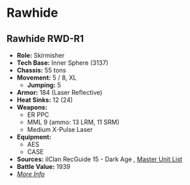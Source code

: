 # Rawhide 

## Rawhide RWD-R1 

- **Role:** Skirmisher 
- **Tech Base:** Inner Sphere (3137) 
- **Chassis:** 55 tons 
- **Movement:** 5 / 8, XL 
  - **Jumping:** 5 
- **Armor:** 184 (Laser Reflective) 
- **Heat Sinks:** 12 (24) 
- **Weapons:** 
  - ER PPC 
  - MML 9 (ammo: 13 LRM, 11 SRM) 
  - Medium X-Pulse Laser 
- **Equipment:** 
  - AES 
  - CASE 
- **Sources:** ilClan RecGuide 15 - Dark Age , [Master Unit List](http://masterunitlist.info/Unit/Details/8189/rawhide-rwd-r1) 
- **Battle Value:** 1939 
- [*More Info*](rawhide/rawhide_rwd-r1.md) 

